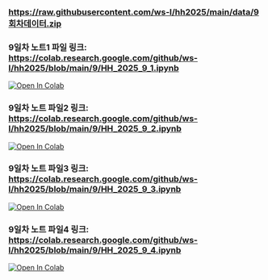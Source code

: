 ### https://raw.githubusercontent.com/ws-l/hh2025/main/data/9회차데이터.zip

### 9일차 노트1 파일 링크: https://colab.research.google.com/github/ws-l/hh2025/blob/main/9/HH_2025_9_1.ipynb

[![Open In Colab](https://colab.research.google.com/assets/colab-badge.svg)](https://colab.research.google.com/github/ws-l/hh2025/blob/main/9/HH_2025_9_1.ipynb)


### 9일차 노트 파일2 링크: https://colab.research.google.com/github/ws-l/hh2025/blob/main/9/HH_2025_9_2.ipynb

[![Open In Colab](https://colab.research.google.com/assets/colab-badge.svg)](https://colab.research.google.com/github/ws-l/hh2025/blob/main/9/HH_2025_9_2.ipynb)

### 9일차 노트 파일3 링크: https://colab.research.google.com/github/ws-l/hh2025/blob/main/9/HH_2025_9_3.ipynb

[![Open In Colab](https://colab.research.google.com/assets/colab-badge.svg)](https://colab.research.google.com/github/ws-l/hh2025/blob/main/9/HH_2025_9_3.ipynb)

### 9일차 노트 파일4 링크: https://colab.research.google.com/github/ws-l/hh2025/blob/main/9/HH_2025_9_4.ipynb

[![Open In Colab](https://colab.research.google.com/assets/colab-badge.svg)](https://colab.research.google.com/github/ws-l/hh2025/blob/main/9/HH_2025_9_4.ipynb)

